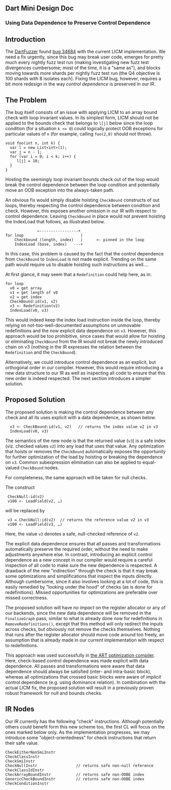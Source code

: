 ## Dart Mini Design Doc

### Using Data Dependence to Preserve Control Dependence

## Introduction

The [DartFuzzer](http://go/dartfuzz) found [bug 34684](https://github.com/dart-lang/sdk/issues/34684) with the current LICM implementation. We need a fix urgently, since this bug may break user code, emerges for pretty much every nightly fuzz test run (making investigating new fuzz test divergences cumbersome; most of the time, it is a "same as"), and blocks moving towards more shards per nightly fuzz test run (the Q4 objective is 100 shards with 8 isolates each). Fixing the LICM bug, however, requires a bit more redesign in the way _control dependence_ is preserved in our IR.

## The Problem

The bug itself consists of an issue with applying LICM to an array bound check with loop invariant values. In its simplest form, LICM should not be applied to the bounds check that belongs to `l[j]` below since the loop condition (for a situation `k <= 0`) could logically protect OOB exceptions for particular values of `n` (for example, calling `foo(2,0)` should not throw).

```
void foo(int n, int k) {
  var l = new List<int>(1);
  var j = n - 1;
  for (var i = 0; i < k; i++) {
     l[j] = 10;
  }
}
```
Hosting the seemingly loop invariant bounds check out of the loop would break the control dependence between the loop condition and potentially move an OOB exception into the always-taken path.

An obvious fix would simply disable hoisting `CheckBound` constructs of out loops, thereby respecting the control dependence between condition and check. However, this exposes another omission in our IR with respect to control dependence. Leaving `CheckBound` in place would not prevent hoisting the IndexLoad that follows, as illustrated below.

```
              ←-----------------+
for loop                         |
    Checkbound (length, index)   |      <- pinned in the loop
    IndexLoad (base, index)   ---+
```
In this case, this problem is caused by the fact that the control dependence from `CheckBound` to `IndexLoad` is not made explicit. Trending on the same path would require us to disable hoisting such instructions as well….

At first glance, it may seem that a `Redefinition` could help here, as in:

```
for loop
  v0 = get array
  v1 = get length of v0
  v2 = get index
  CheckBound:id(v1, v2)
  v3 <- Redefinition(v2)
  IndexLoad(v0, v3)
```
This would indeed keep the index load instruction inside the loop, thereby relying on not-too-well-documented assumptions on unmovable redefinitions and the now explicit data dependence on `v3`. However, this approach would be too prohibitive, since cases that would allow for hoisting or eliminating `CheckBound` from the IR would not break the newly introduced chain on v3 (nothing in the IR expresses the relation between the `Redefinition` and the `CheckBound`).

Alternatively, we could introduce control dependence as an explicit, but orthogonal order in our compiler. However, this would require introducing a new data structure to our IR as well as inspecting all code to ensure that this new order is indeed respected. The next section introduces a simpler solution.

## Proposed Solution

The proposed solution is making the control dependence between any check and all its uses explicit with a data dependence, as shown below.

```
  v3 <- CheckBound:id(v1, v2)   // returns the index value v2 in v3
  IndexLoad(v0, v3)
```

The semantics of the new node is that the returned value (`v3`) is a safe index (viz. checked values `v2`) into any load that uses that value. Any optimization that hoists or removes the `CheckBound` automatically exposes the opportunity for further optimization of the load by hoisting or breaking the dependence on `v3`. Common subexpression elimination can also be applied to equal-valued `CheckBound` nodes.

For completeness, the same approach will be taken for null checks.

The construct

```
 CheckNull:id(v2)
 v100 <- LoadField(v2, …)
```
will be replaced by

```
 v3 = CheckNull:id(v2)  // returns the reference value v2 in v3
 v100 <- LoadField(v3, …)
```
Here, the value `v3` denotes a safe, null-checked reference of `v2`.

The explicit data dependence ensures that all passes and transformations automatically preserve the required order, without the need to make adjustments anywhere else. In contrast, introducing an explicit control dependence as a new concept in our compiler would require a careful inspection of all code to make sure the new dependence is respected. A drawback of the new "indirection" through the check is that it may break some optimizations and simplifications that inspect the inputs directly. Although cumbersome, since it also involves looking at a lot of code, this is easily remedied by "looking under the hood" of checks (as is done for redefinitions). Missed opportunities for optimizations are preferable over missed correctness.

The proposed solution will have _no impact_ on the register allocator or any of our backends, since the new data dependence will be removed in the `FinalizeGraph` pass, similar to what is already done now for redefinitions in `RemoveRedefinitions()`, except that this method will only redirect the inputs across checks, but obviously not remove the checks themselves. Nothing that runs after the register allocator should move code around too freely, an assumption that is already made in our current implementation with respect to redefinitions.

This approach was used successfully in [the ART optimization compiler](https://cs.corp.google.com/android/art/compiler/optimizing/nodes.h). Here, check-based control dependence was made explicit with data dependence. All passes and transformations were aware that data dependence should always be satisfied (inter- and intra-basic block), whereas all optimizations that crossed basic blocks were aware of _implicit_ control dependence (e.g. using dominance relation). In combination with the actual LICM fix, the proposed solution will result in a previously proven robust framework for null and bounds checks.

## IR Nodes

Our IR currently has the following "check" instructions. Although potentially others could benefit form this new scheme too, the first CL will focus on the ones marked below only. As the implementation progresses, we may introduce some "object-orientedness" for check instructions that return their safe value.

```
CheckEitherNonSmiInstr
CheckClassInstr
CheckSmiInstr
CheckNullInstr                 // returns safe non-null reference
CheckClassIdInstr
CheckArrayBoundInstr           // returns safe non-OOBE index
GenericCheckBoundInstr         // returns safe non-OOBE index
CheckConditionInstr


